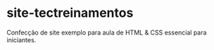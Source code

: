 # site-tectreinamentos
 Confecção de site exemplo para aula de HTML & CSS essencial para iniciantes.
